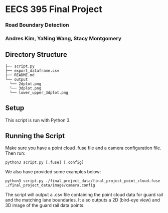# EECS 395 Final Project
### Road Boundary Detection
### Andres Kim, YaNing Wang, Stacy Montgomery

## Directory Structure
```
├── script.py
├── export_dataframe.csv
├── README.md
└── output
  └── 2dplot.png
  └── 3dplot.png
  └── lower_upper_3dplot.png

```

## Setup
This script is run with Python 3.

## Running the Script
Make sure you have a point cloud .fuse file and a camera configuration file. Then run:
```
python3 script.py [.fuse] [.config]
```
We also have provided some examples below:
```
python3 script.py ./final_project_data/final_project_point_cloud.fuse ./final_project_data/image/camera.config
```

The script will output a .csv file containing the point cloud data for guard rail and the matching lane boundaries. It also outputs a 2D (bird-eye view) and 3D image of the guard rail data points.
